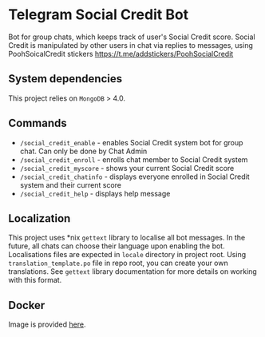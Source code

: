 # Telegram Social Credit Bot

Bot for group chats, which keeps track of user's Social Credit score. Social Credit is manipulated by other users in chat via replies to messages, using PoohSoicalCredit stickers https://t.me/addstickers/PoohSocialCredit

## System dependencies

This project relies on `MongoDB` > 4.0. 

## Commands

* `/social_credit_enable` - enables Social Credit system bot for group chat. Can only be done by Chat Admin
* `/social_credit_enroll` - enrolls chat member to Social Credit system
* `/social_credit_myscore` - shows your current Social Credit score
* `/social_credit_chatinfo` - displays everyone enrolled in Social Credit system and their current score
* `/social_credit_help` - displays help message

## Localization

This project uses *nix `gettext` library to localise all bot messages. 
In the future, all chats can choose their language upon enabling the bot.
Localisations files are expected in `locale` directory in project root. 
Using `translation_template.po` file in repo root, you can create your own translations.
See `gettext` library documentation for more details on working with this format.

## Docker

Image is provided [here](https://hub.docker.com/repository/docker/kapral/tg-scoial-credit-bot).